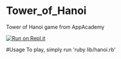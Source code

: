 # Tower_of_Hanoi
Tower of Hanoi game from AppAcademy

[![Run on Repl.it](https://repl.it/badge/github/wakin66/Tower_of_Hanoi)](https://repl.it/github/wakin66/Tower_of_Hanoi)

#Usage
To play, simply run 'ruby lib/hanoi.rb'